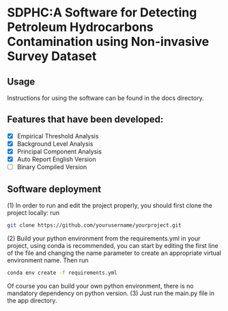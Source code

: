 # SDPHC:A Software for Detecting Petroleum Hydrocarbons Contamination using Non-invasive Survey Dataset

## Usage

Instructions for using the software can be found in the docs directory.

## Features that have been developed:

- [x] Empirical Threshold Analysis
- [x] Background Level Analysis
- [x] Principal Component Analysis
- [x] Auto Report English Version
- [ ] Binary Compiled Version

## Software deployment

(1) In order to run and edit the project properly, you should first clone the project locally: run

```bash
git clone https://github.com/yourusername/yourproject.git
```

(2) Build your python environment from the requirements.yml in your project, using conda is recommended, you can start by editing the first line of the file and changing the name parameter to create an appropriate virtual environment name. Then run

```bash
conda env create -f requirements.yml
```

Of course you can build your own python environment, there is no mandatory dependency on python version.
(3) Just run the main.py file in the app directory.
